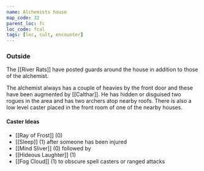 ```yaml
---
name: Alchemists house
map_code: 32
parent_loc: fc
loc_code: fcal
tags: [loc, cult, encounter]
---
```

### Outside

The [[River Rats]] have posted guards around the house in addition to those of the alchemist.

The alchemist always has a couple of heavies by the front door and these have been augmented by [[Calthar]].  He has hidden or disguised two rogues in the area and has two archers atop nearby roofs.  There is also a low level caster placed in the front room of one of the nearby houses.

#### Caster Ideas
- [[Ray of Frost]] (0)
- [[Sleep]] (1) after someone has been injured
- [[Mind Sliver]] (0) followed by
- [[Hideous Laughter]] (1)
- [[Fog Cloud]] (1) to obscure spell casters or ranged attacks